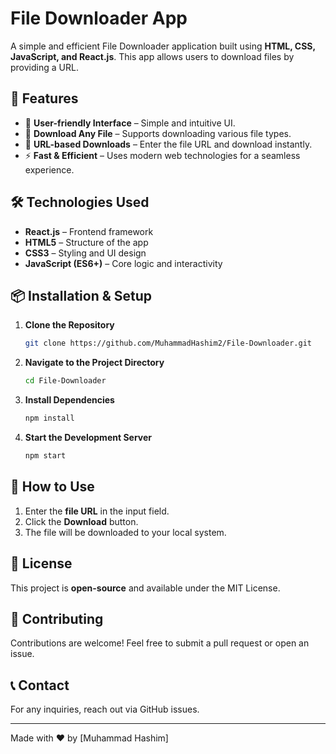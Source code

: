 # File Downloader App

A simple and efficient File Downloader application built using **HTML, CSS, JavaScript, and React.js**. This app allows users to download files by providing a URL.

## 🚀 Features

- 🎯 **User-friendly Interface** – Simple and intuitive UI.
- 📂 **Download Any File** – Supports downloading various file types.
- 🔗 **URL-based Downloads** – Enter the file URL and download instantly.
- ⚡ **Fast & Efficient** – Uses modern web technologies for a seamless experience.

## 🛠️ Technologies Used

- **React.js** – Frontend framework
- **HTML5** – Structure of the app
- **CSS3** – Styling and UI design
- **JavaScript (ES6+)** – Core logic and interactivity

## 📦 Installation & Setup

1. **Clone the Repository**
   ```sh
   git clone https://github.com/MuhammadHashim2/File-Downloader.git
   ```
2. **Navigate to the Project Directory**
   ```sh
   cd File-Downloader
   ```
3. **Install Dependencies**
   ```sh
   npm install
   ```
4. **Start the Development Server**
   ```sh
   npm start
   ```

## 🔧 How to Use

1. Enter the **file URL** in the input field.
2. Click the **Download** button.
3. The file will be downloaded to your local system.

## 📝 License

This project is **open-source** and available under the MIT License.

## 🤝 Contributing

Contributions are welcome! Feel free to submit a pull request or open an issue.

## 📞 Contact

For any inquiries, reach out via GitHub issues.

---

Made with ❤️ by [Muhammad Hashim]

